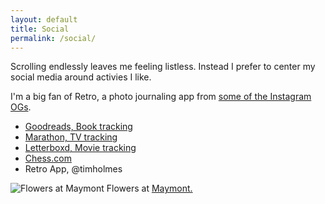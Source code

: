 ```yaml
---
layout: default
title: Social
permalink: /social/
---
```


Scrolling endlessly leaves me feeling listless. Instead I prefer to center my social media around activies I like.

I'm a big fan of Retro, a photo journaling app from [some of the Instagram OGs](https://techcrunch.com/2023/07/07/retro-is-a-deeply-personal-photo-journaling-app-for-close-friends/).

* [Goodreads, Book tracking](https://www.goodreads.com/user/show/103225612-timothy-holmes)
* [Marathon, TV tracking](https://marathontv.app/profile/vMH3BJdBiNSaqkontO2Sb2Xunyd2)
* [Letterboxd, Movie tracking](https://boxd.it/18njB)
* [Chess.com](https://www.chess.com/member/mottledmoth)
* Retro App, @timholmes

![Flowers at Maymont](/assets/images/flowers-at-maymont.JPG "Flowers at Maymont")
Flowers at [Maymont.](https://en.wikipedia.org/wiki/Maymont)
